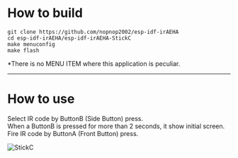 # How to build

```
git clone https://github.com/nopnop2002/esp-idf-irAEHA
cd esp-idf-irAEHA/esp-idf-irAEHA-StickC
make menuconfig
make flash
```

*There is no MENU ITEM where this application is peculiar.   

--- 

# How to use

Select IR code by ButtonB (Side Button) press.   
When a ButtonB is pressed for more than 2 seconds, it show initial screen.   
Fire IR code by ButtonA (Front Button) press.   

![StickC](https://user-images.githubusercontent.com/6020549/60762479-1d64d300-a09c-11e9-9633-17d32d3dd6ba.JPG)

